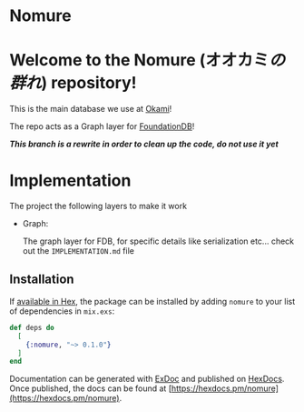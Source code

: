 # Nomure

# Welcome to the Nomure (オオカミ*の群れ*) repository!

This is the main database we use at [Okami](https://www.okami.io)!

The repo acts as a Graph layer for [FoundationDB](https://www.foundationdb.org)!

***This branch is a rewrite in order to clean up the code, do not use it yet***

# Implementation

The project the following layers to make it work

- Graph:

    The graph layer for FDB, for specific details like serialization etc... check out the `IMPLEMENTATION.md` file


## Installation

If [available in Hex](https://hex.pm/docs/publish), the package can be installed
by adding `nomure` to your list of dependencies in `mix.exs`:

```elixir
def deps do
  [
    {:nomure, "~> 0.1.0"}
  ]
end
```

Documentation can be generated with [ExDoc](https://github.com/elixir-lang/ex_doc)
and published on [HexDocs](https://hexdocs.pm). Once published, the docs can
be found at [https://hexdocs.pm/nomure](https://hexdocs.pm/nomure).

